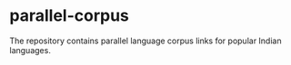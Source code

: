 # parallel-corpus
The repository contains parallel language corpus links for popular Indian languages.
